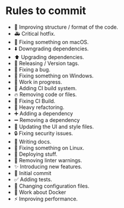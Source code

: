 # Rules to commit
- :art: Improving structure / format of the code.
- :ambulance: Critical hotfix.
- :apple: Fixing something on macOS.
- :arrow_down: Downgrading dependencies.
- :arrow_up: Upgrading dependencies.
- :bookmark: Releasing / Version tags.
- :bug: Fixing a bug.
- :checkered_flag: Fixing something on Windows.
- :construction: Work in progress.
- :construction_worker: Adding CI build system.
- :fire: Removing code or files.
- :green_heart: Fixing CI Build.
- :hammer: Heavy refactoring.
- :heavy_plus_sign: Adding a dependency
- :heavy_minus_sign: Removing a dependency
- :lipstick: Updating the UI and style files.
- :lock: Fixing security issues.
- :memo: Writing docs.
- :penguin: Fixing something on Linux.
- :rocket: Deploying stuff.
- :rotating_light: Removing linter warnings.
- :sparkles: Introducing new features.
- :tada: Initial commit
- :white_check_mark: Adding tests.
- :wrench: Changing configuration files.
- :whale: Work about Docker
- :zap: Improving performance.
